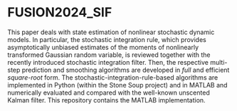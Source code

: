 # FUSION2024_SIF
This paper deals with state estimation of nonlinear stochastic dynamic models. In particular, the stochastic integration rule, which provides asymptotically unbiased estimates of the moments of nonlinearly transformed Gaussian random variable, is reviewed together with the recently introduced stochastic integration filter. Then, the respective multi-step prediction and smoothing algorithms are developed in _full_ and efficient _square-root_ form. The stochastic-integration-rule-based algorithms are implemented in Python (within the Stone Soup project) and in MATLAB and numerically evaluated and compared with the well-known unscented Kalman filter. This repository contains the MATLAB implementation.
